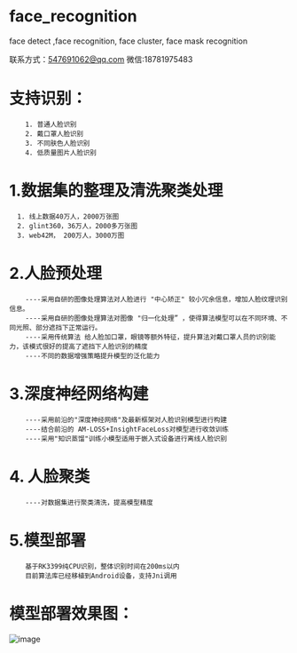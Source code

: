 # face_recognition
face detect ,face recognition, face cluster, face mask recognition

联系方式：547691062@qq.com    微信:18781975483
# 支持识别：
        1. 普通人脸识别
        2. 戴口罩人脸识别
        3. 不同肤色人脸识别
        4. 低质量图片人脸识别
# 1.数据集的整理及清洗聚类处理
      1. 线上数据40万人，2000万张图
      2. glint360，36万人，2000多万张图
      3. web42M， 200万人，3000万图


# 2.人脸预处理
        ----采用自研的图像处理算法对人脸进行 "中心矫正" 较小冗余信息，增加人脸纹理识别信息。
        ----采用自研的图像处理算法对图像 "归一化处理” ，使得算法模型可以在不同环境、不同光照、部分遮挡下正常运行。
        ----采用传统算法 给人脸加口罩，眼镜等额外特征，提升算法对戴口罩人员的识别能力，该模式很好的提高了遮挡下人脸识别的精度
        ----不同的数据增强策略提升模型的泛化能力
# 3.深度神经网络构建
        ----采用前沿的"深度神经网络"及最新框架对人脸识别模型进行构建
        ----结合前沿的 AM-LOSS+InsightFaceLoss对模型进行收敛训练
        ----采用"知识蒸馏"训练小模型适用于嵌入式设备进行离线人脸识别
# 4. 人脸聚类
        ----对数据集进行聚类清洗，提高模型精度
# 5.模型部署
        基于RK3399纯CPU识别，整体识别时间在200ms以内
        目前算法库已经移植到Android设备，支持Jni调用

# 模型部署效果图：
![image](https://github.com/user-attachments/assets/8a3d0677-d48c-4bab-b193-808e1506f5c2)
